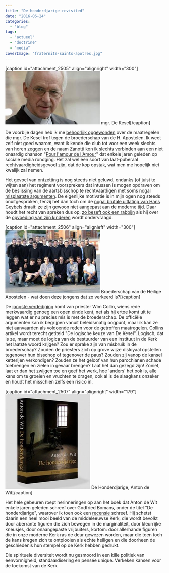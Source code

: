 ```yaml
---
title: "De honderdjarige revisited"
date: "2016-06-24"
categories: 
  - "blog"
tags: 
  - "actueel"
  - "doctrine"
  - "media"
coverImage: "fraternite-saints-apotres.jpg"
---
```


\[caption id="attachment\_2505" align="alignright" width="300"\]![mgr. De Kesel](images/de-kesel-300x169.jpg) mgr. De Kesel\[/caption\]

De voorbije dagen heb ik me [behoorlijk opgewonden](https://twitter.com/vicmortelmans) over de maatregelen die mgr. De Kesel trof tegen de broederschap van de H. Apostelen. Ik weet zelf niet goed waarom, want ik kende die club tot voor een week slechts van horen zeggen en de naam Zanotti kon ik slechts verbinden aan een niet onaardig chanson "[Pour l'amour de l'Amour](https://www.youtube.com/watch?v=HhekxgDjG5k)" dat enkele jaren geleden op sociale media rondging. Het zal wel een soort van laat-puberaal rechtvaardigheidsgevoel zijn, dat de kop opstak, wat men me hopelijk niet kwalijk zal nemen.

Het gevoel van ontzetting is nog steeds niet geluwd, ondanks (of juist te wijten aan) het regiment voorsprekers dat intussen is mogen opdraven om de beslissing van de aartsbisschop te rechtvaardigen met soms nogal [misplaatste argumenten](https://www.kerknet.be/kerknet-redactie/nieuws/rik-devill%C3%A9-en-jan-van-eycken-achter-beslissing-over-fraterniteit#comment-1923). De eigenlijke motivatie is in mijn ogen nog steeds onuitgesproken, tenzij het dan toch om de [nogal brutale uitlating van Hans Geybels](http://deredactie.be/cm/vrtnieuws/binnenland/1.2692383) draait: ze zijn gewoon niet aangepast aan de moderne tijd. Daar houdt het recht van spreken dus op, [zo beseft ook een rabbijn](http://www.doorbraak.be/nl/nieuws/heilige-verontwaardiging) als hij over de [opvoeding van zijn kinderen](/blog/vrije-opvoeding/) wordt ondervraagd.

\[caption id="attachment\_2506" align="alignleft" width="300"\]![Broederschap van de Heilige Apostelen - wat doen deze jongens dat zo verkeerd is?](images/fraternite-saints-apotres-300x200.jpg) Broederschap van de Heilige Apostelen - wat doen deze jongens dat zo verkeerd is?\[/caption\]

De [jongste verdediging](http://www.standaard.be/cnt/dmf20160623_02353942?shareId=1cc751e86faa5b3c7bb3491ee9d36cd19077d1c6ddfe2e0635a4c9f4b751509e765e990e0e164890c4f0e0e8b65dbab7893b5d896a1e15f1774df3eb37412a2a) komt van priester Wim Collin, wiens rede merkwaardig genoeg een open einde kent, net als hij ertoe komt uit te leggen wat er nu precies mis is met de broederschap. De officiële argumenten kan ik begrijpen vanuit beleidsmatig oogpunt, maar ik kan ze niet aanvaarden als voldoende reden voor de getroffen maatregelen. Collins artikel wordt terecht getiteld "De logische keuze van De Kesel". Logisch, dat is ze, maar moet de logica van de bestuurder van een instituut in de Kerk het laatste woord krijgen? Zou er sprake zijn van misbruik in de broederschap? Zouden de priesters zich op grove wijze disloyaal opstellen tegenover hun bisschop of tegenover de paus? Zouden zij vanop de kansel ketterijen verkondigen? Zouden ze het geloof van hun parochianen schade toebrengen en zielen in gevaar brengen? Laat het dan gezegd zijn! Zoniet, laat er dan het zwijgen toe en geef het werk, hoe 'anders' het ook is, alle kans om te groeien en vruchten te dragen, ook al is de slaagkans onzeker en houdt het misschien zelfs een risico in.

\[caption id="attachment\_2507" align="alignright" width="179"\]![De Honderdjarige, Anton de Wit](images/honderdjarige-269x300.jpg) De Honderdjarige, Anton de Wit\[/caption\]

Het hele gebeuren roept herinneringen op aan het boek dat Anton de Wit enkele jaren geleden schreef over Godfried Bomans, onder de titel "De honderdjarige", waarover ik toen ook een [recensie](/blog/de-honderdjarige/) schreef. Hij schetst daarin een heel mooi beeld van de middeleeuwse Kerk, die wordt bevolkt door aberrante figuren die zich bewegen in de marginaliteit, door kleurrijke kneusjes, door onaangepaste vrijbuiters, kortom: door allerhande figuren die in onze moderne Kerk ras de deur gewezen worden, maar die toen toch de kans kregen zich te ontplooien als echte heiligen en die doorheen de geschiedenis hun stempel op de Kerk hebben gedrukt.

Die spirituele diversiteit wordt nu gesmoord in een kille politiek van eenvormigheid, standaardisering en pensée unique. Verkeken kansen voor de toekomst van de Kerk.
